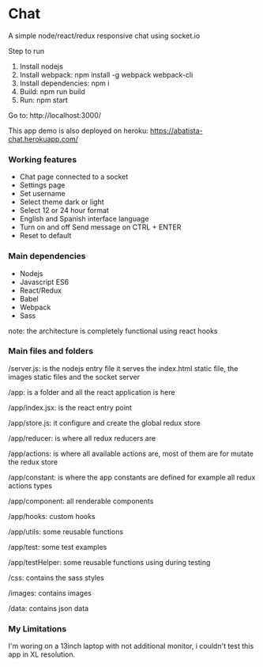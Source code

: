 # Chat

A simple node/react/redux responsive chat using socket.io

Step to run
<ol>
    <li>Install nodejs</li>
    <li>Install webpack: npm install -g webpack webpack-cli</li>
    <li>Install dependencies: npm i</li>
    <li>Build: npm run build</li>
    <li>Run: npm start</li>
</ol>

Go to: http://localhost:3000/

This app demo is also deployed on heroku:
https://abatista-chat.herokuapp.com/

<h3>Working features</h3>

<ul>
    <li>Chat page connected to a socket</li>
    <li>Settings page</li>
    <li>Set username</li>
    <li>Select theme dark or light</li>
    <li>Select 12 or 24 hour format</li>
    <li>English and Spanish interface language</li>
    <li>Turn on and off Send message on CTRL + ENTER</li>
    <li>Reset to default</li>
</ul>

<h3>Main dependencies</h3>

<ul/>
    <li>Nodejs</li>
    <li>Javascript ES6</li>
    <li>React/Redux</li>
    <li>Babel</li>
    <li>Webpack</li>
    <li>Sass</li>
</ul>

note: the architecture is completely functional using react hooks


<h3>Main files and folders</h3>

/server.js: is the nodejs entry file it serves the index.html static file, the images static files and the socket server

/app: is a folder and all the react application is here

/app/index.jsx: is the react entry point

/app/store.js: it configure and create the global redux store

/app/reducer: is where all redux reducers are

/app/actions: is where all available actions are, most of them are for mutate the redux store

/app/constant: is where the app constants are defined for example all redux actions types

/app/component: all renderable components

/app/hooks: custom hooks

/app/utils: some reusable functions

/app/test: some test examples

/app/testHelper: some reusable functions using during testing

/css: contains the sass styles

/images: contains images

/data: contains json data


<h3>My Limitations</h3>
I'm woring on a 13inch laptop with not additional monitor, i couldn't test this app in XL resolution.
